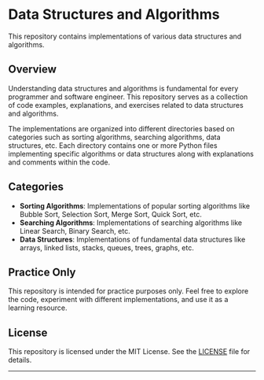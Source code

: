 # Data Structures and Algorithms

This repository contains implementations of various data structures and algorithms.

## Overview

Understanding data structures and algorithms is fundamental for every programmer and software engineer. This repository serves as a collection of code examples, explanations, and exercises related to data structures and algorithms.

The implementations are organized into different directories based on categories such as sorting algorithms, searching algorithms, data structures, etc. Each directory contains one or more Python files implementing specific algorithms or data structures along with explanations and comments within the code.

## Categories

- **Sorting Algorithms**: Implementations of popular sorting algorithms like Bubble Sort, Selection Sort, Merge Sort, Quick Sort, etc.
- **Searching Algorithms**: Implementations of searching algorithms like Linear Search, Binary Search, etc.
- **Data Structures**: Implementations of fundamental data structures like arrays, linked lists, stacks, queues, trees, graphs, etc.

## Practice Only

This repository is intended for practice purposes only. Feel free to explore the code, experiment with different implementations, and use it as a learning resource.

## License

This repository is licensed under the MIT License. See the [LICENSE](LICENSE) file for details.

---
